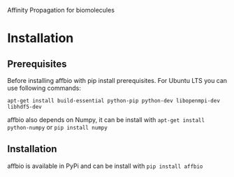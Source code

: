 Affinity Propagation for biomolecules

# Installation

## Prerequisites

Before installing affbio with pip install prerequisites. For Ubuntu LTS you can use following commands:
```
apt-get install build-essential python-pip python-dev libopenmpi-dev libhdf5-dev
```
affbio also depends on Numpy, it can be install with `apt-get install python-numpy` or `pip install numpy`

## Installation

affbio is available in PyPi and can be install with `pip install affbio`

